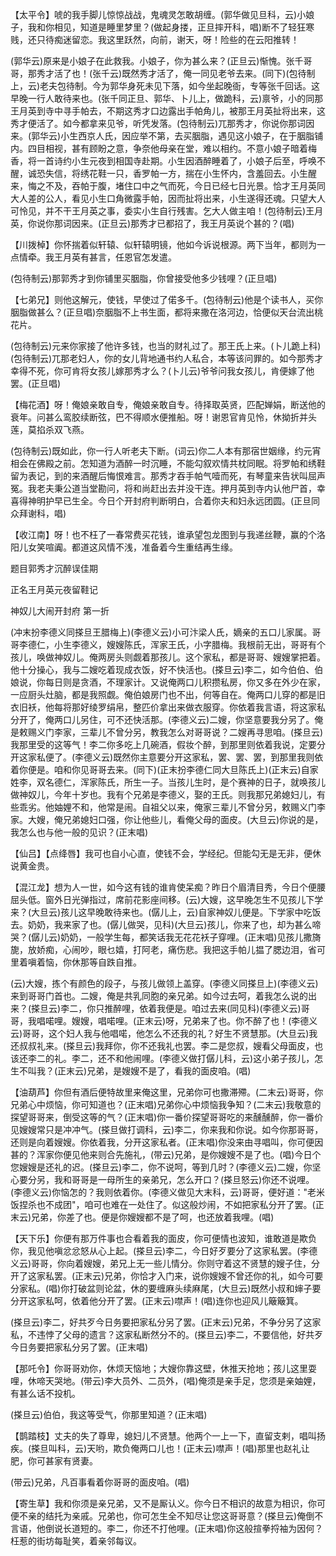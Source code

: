 <!-- { "loadSidebar": true } -->
【太平令】唬的我手脚儿惊惊战战，鬼魂灵怎敢胡缠。(郭华做见旦科，云)小娘子，我和你相见，知道是睡里梦里？(做起身搂，正旦摔开科，唱)断不了轻狂寒贱，还只待痴迷留恋。我这里跃然，向前，谢天，呀！险些的在云阳推转！

(郭华云)原来是小娘子在此救我。小娘子，你为甚么来？(正旦云)惭愧。张千哥哥，那秀才活了也！(张千云)既然秀才活了，俺一同见老爷去来。(同下)(包待制上，云)老夫包待制。今为郭华身死未见下落，如今坐起晚衙，专等张千回话。这早晚一行人敢待来也。(张千同正旦、郭华、卜儿上，做跪科，云)禀爷，小的同那王月英到寺中寻手帕去，不期这秀才口边露出手帕角儿，被那王月英扯将出来，这秀才便活了。如今都拿来见爷，听凭发落。(包待制云)兀那秀才，你说你那词因来。(郭华云)小生西京人氏，因应举不第，去买胭脂，遇见这小娘子，在于胭脂铺内。四目相视，甚有顾盼之意，争奈他母亲在堂，难以相约。不意小娘子暗着梅香，将一首诗约小生元夜到相国寺赴期。小生因酒醉睡着了，小娘子后至，呼唤不醒，诚恐失信，将绣花鞋一只，香罗帕一方，揣在小生怀内，含羞回去。小生醒来，悔之不及，吞帕于腹，堵住口中之气而死，今日已经七日光景。恰才王月英同大人差的公人，看见小生口角微露手帕，因而扯将出来，小生遂得还魂。只望大人可怜见，并不干王月英之事，委实小生自行残害。乞大人做主咱！(包待制云)王月英，你说你那词因来。(正旦云)那秀才已都招了，我王月英说个甚的？(唱)

【川拨棹】你怀揣着似轩辕、似轩辕明镜，他如今诉说根源。两下当年，都则为一点情牵。我王月英有甚言，任恩官怎发遣。

(包待制云)那郭秀才到你铺里买胭脂，你曾接受他多少钱哩？(正旦唱)

【七弟兄】则他这解元，使钱，早使过了偌多千。(包待制云)他是个读书人，买你胭脂做甚么？(正旦唱)奈胭脂不上书生面，都将来撒在洛河边，恰便似天台流出桃花片。

(包待制云)元来你家接了他许多钱，也当的财礼过了。那王氏上来。(卜儿跪上科)(包待制云)兀那老妇人，你的女儿背地通书约人私合，本等该问罪的。如今那秀才幸得不死，你可肯将女孩儿嫁那秀才么？(卜儿云)爷爷问我女孩儿，肯便嫁了他罢。(正旦唱)

【梅花酒】呀！俺娘亲敢自专，俺娘亲敢自专。待择取英贤，匹配婵娟，断送他的衰年。问甚么鸾胶续断弦，巴不得顺水便推船。呀！谢恩官肯见怜，休拗折并头莲，莫掐杀双飞燕。

(包待制云)既如此，你一行人听老夫下断。(词云)你二人本有那宿世姻缘，约元宵相会在佛殿之前。怎知道为酒醉一时沉睡，不能勾叙欢情共枕同眠。将罗帕和绣鞋留为表记，到的来酒醒后悔恨难言。那秀才吞手帕气噎而死，有琴童来告状叫屈声冤。我老夫秉公道当堂勘问，将和尚赶出去并没干连。押月英到寺内认他尸首，幸喜得神明护早已生全。今日个开封府判断明白，合着你夫和妇永远团圆。(正旦同众拜谢科，唱)

【收江南】呀！也不枉了一春常费买花钱，谁承望包龙图到与我递丝鞭，赢的个洛阳儿女笑喧阗。都道这风情不浅，准备着今生重结再生缘。

题目郭秀才沉醉误佳期

正名王月英元夜留鞋记
　

神奴儿大闹开封府
第一折

(冲末扮李德义同搽旦王腊梅上)(李德义云)小可汴梁人氏，嫡亲的五口儿家属。哥哥李德仁，小生李德义，嫂嫂陈氏，浑家王氏，小字腊梅。我根前无出，哥哥有个孩儿，唤做神奴儿。俺两房头则觑着那孩儿。这个家私，都是哥哥、嫂嫂掌把着。他十分操心，我与二嫂吃着现成衣饭，好不快活也。(搽旦云)李二，如今伯伯、伯娘说，你每日则是贪酒，不理家计。又说俺两口儿积攒私房，你又多在外少在家，一应厨头灶脑，都是我照觑。俺伯娘房门也不出，何等自在。俺两口儿穿的都是旧衣旧袄，他每将那好绫罗绢帛，整匹价拿出来做衣服穿。你依着我言语，将这家私分开了，俺两口儿另住，可不还快活那。(李德义云)二嫂，你坚意要我分另了。俺是敕赐义门李家，三辈儿不曾分另，教我怎么对哥哥说？二嫂再寻思咱。(搽旦云)我那里受的这等气！李二你多吃上几碗酒，假妆个醉，到那里则依着我说，定要分开这家私便了。(李德义云)既然你主意要分开这家私，罢、罢、罢，到那里我则依着你便是。咱和你见哥哥去来。(同下)(正末扮李德仁同大旦陈氏上)(正末云)自家姓李，双名德仁，浑家陈氏，所生一子。当孩儿生时，是个赛神的日子，就唤孩儿做神奴儿，今年十岁也。我有个兄弟是李德义，娶的王氏。则我那兄弟媳妇儿，有些乖劣。他妯娌不和，他常是闹。自祖父以来，俺家三辈儿不曾分另，敕赐义门李家。大嫂，俺兄弟媳妇口强，你让他些儿，看俺父母的面皮。(大旦云)你说的是，我怎么也与他一般的见识？(正末唱)

【仙吕】【点绛唇】我可也自小心直，使钱不会，学经纪。但能勾无是无非，便休说黄金贵。

【混江龙】想为人一世，如今这有钱的谁肯使呆痴？昨日个眉清目秀，今日个便腰屈头低。窗外日光弹指过，席前花影座间移。(云)大嫂，这早晚怎生不见孩儿下学来？(大旦云)孩儿这早晚敢待来也。(僝儿上，云)自家神奴儿便是。下学家中吃饭去。奶奶，我来家了也。(僝儿做哭，见科)(大旦云)孩儿，你来了也，却为甚么啼哭？(僝儿云)奶奶，一般学生每，都笑话我无花花袄子穿哩。(正末唱)见孩儿撒旖旎，放娇痴，心闹吵，眼乜嬉，打阿老，痛伤悲。我把这手帕儿揾了腮边泪，省可里着嗔着恼，你休那等自跌自推。

(云)大嫂，拣个有颜色的段子，与孩儿做领上盖穿。(李德义同搽旦上)(李德义云)来到哥哥门首也。二嫂，俺是共乳同胞的亲兄弟。如今过去呵，着我怎么说的出来？(搽旦云)李二，你只推醉哩，依着我便是。咱过去来(同见科)(李德义云)哥哥，我唱喏哩。嫂嫂，唱喏哩。(正末云)呀，兄弟来了也。你不醉了也！(李德义云)哥哥，这个妇人我与他唱喏，他怎么不还我的礼？好生不贤慧那。(大旦云)我还叔叔礼来。(搽旦云)我拜你，你不还我礼也罢。李二是您叔，嫂看父母面皮，也该还李二的礼。李二，还不和他闹哩。(李德义做打僝儿科，云)这小弟子孩儿，怎生不叫我？(正末云)兄弟，是嫂嫂不是了，看我的面皮咱。(唱)

【油葫芦】你但有酒后便特故里来俺这里，兄弟你可也撒滞殢。(二末云)哥哥，你兄弟心中烦恼，你可知道也？(正末唱)兄弟你心中烦恼我争知？(二末云)我敬意的探望哥哥来，倒受这等的气？(正末唱)你一番价探望哥哥吃的来醺醺醉，你一番价见嫂嫂常只是冲冲气。(搽旦做打调科，云)李二，你来我和你说。如今你那哥哥，还则是向着嫂嫂。你依着我，分开这家私者。(正末唱)你没来由寻唱叫，你可便因甚的？浑家你便见他来则合先施礼，(带云)兄弟，是你嫂嫂不是了也。(唱)今日个您嫂嫂是还礼的迟。(搽旦云)李二，你不说呵，等到几时？(李德义云)二嫂，你坚心要分另，我和哥哥是一母所生的亲弟兄，怎么开口？(搽旦怒云)你还不说哩。(李德义云)你恼怎的？我则依着你。(李德义做见大末科，云)哥哥，便好道："老米饭捏杀也不成团"，咱可也难在一处住了。似这般炒闹，不如把家私分开了罢。(正末云)兄弟，你差了也。便是你嫂嫂都不是了呵，也还放着我哩。(唱)

【天下乐】你便有那万件事也合看着我的面皮，你可便情也波知，谁敢道是欺负你，我见他嗔忿忿怒从心上起。(搽旦云)李二，今日好歹要分了这家私罢。(李德义云)哥哥，你向着嫂嫂，弟兄上无一些儿情分。你则守着这不贤慧的嫂子住，分开了这家私罢。(正末云)兄弟，你恰才入门来，说你嫂嫂不曾还你的礼，如今可要分家私。(唱)你打破盆则论盆，休的要缠麻头续麻尾，(大旦云)既然小叔和婶子要分开这家私呵，依着他分开了罢。(正末云)噤声！(唱)连你也迎风儿簸簸箕。

(搽旦云)李二，好共歹今日务要把家私分另了罢。(正末云)兄弟，不争分另了这家私，不违悖了父母的遗言？这家私断然分不的。(搽旦云)李二，不要信他，好共歹今日务要把家私分另了罢。(正末唱)

【那吒令】你哥哥劝你，休烦天恼地；大嫂你靠这壁，休推天抢地；孩儿这里耍哩，休啼天哭地。(带云)李大员外、二员外，(唱)俺须是亲手足，您须是亲妯娌，有甚么话不投机。

(搽旦云)伯伯，我这等受气，你那里知道？(正末唱)

【鹊踏枝】丈夫的失了尊卑，媳妇儿不贤慧。他两个一上一下，直留支剌，唱叫扬疾。(搽旦叫科，云)天哟，欺负俺两口儿也！(正末云)噤声！(唱)那里也赵礼让肥，你可甚家有贤妻。

(带云)兄弟，凡百事看着你哥哥的面皮咱。(唱)

【寄生草】我和你须是亲兄弟，又不是厮认义。你今日不相识的故意为相识，你可便不亲的结托为亲戚。兄弟也，你可怎生全不知尽让您这哥哥意？(搽旦云)俺倒不言语，他倒说长道短的。李二，你还不打他哩。(正末唱)你这般揎拳捋袖为因何？枉惹的街坊每耻笑，着亲邻每议。


